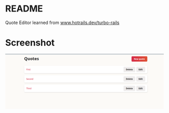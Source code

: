 # README

Quote Editor learned from www.hotrails.dev/turbo-rails

# Screenshot

![Quotes Listing Page Screenshot](data/screenshots/quotes_list.png)
